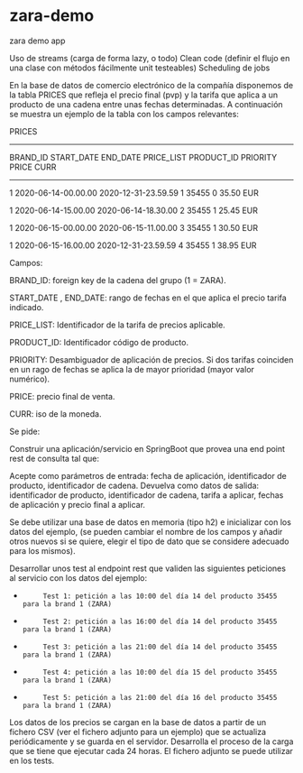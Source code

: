 # zara-demo
zara demo app

Uso de streams (carga de forma lazy, o todo)
Clean code (definir el flujo en una clase con métodos fácilmente unit testeables)
Scheduling de jobs

En la base de datos de comercio electrónico de la compañía disponemos de la tabla PRICES que refleja el precio final (pvp) y la tarifa que aplica a un producto de una cadena entre unas fechas determinadas. A continuación se muestra un ejemplo de la tabla con los campos relevantes:

 

PRICES

-------

 

BRAND_ID         START_DATE                                    END_DATE                        PRICE_LIST                   PRODUCT_ID  PRIORITY                 PRICE           CURR

------------------------------------------------------------------------------------------------------------------------------------------------------------------------------------------------------------------------------------------

1         2020-06-14-00.00.00                        2020-12-31-23.59.59                        1                        35455                0                        35.50            EUR

1         2020-06-14-15.00.00                        2020-06-14-18.30.00                        2                        35455                1                        25.45            EUR

1         2020-06-15-00.00.00                        2020-06-15-11.00.00                        3                        35455                1                        30.50            EUR

1         2020-06-15-16.00.00                        2020-12-31-23.59.59                        4                        35455                1                        38.95            EUR

 

Campos: 

 

BRAND_ID: foreign key de la cadena del grupo (1 = ZARA).

START_DATE , END_DATE: rango de fechas en el que aplica el precio tarifa indicado.

PRICE_LIST: Identificador de la tarifa de precios aplicable.

PRODUCT_ID: Identificador código de producto.

PRIORITY: Desambiguador de aplicación de precios. Si dos tarifas coinciden en un rago de fechas se aplica la de mayor prioridad (mayor valor numérico).

PRICE: precio final de venta.

CURR: iso de la moneda.

 

Se pide:

 

Construir una aplicación/servicio en SpringBoot que provea una end point rest de consulta  tal que:
 

Acepte como parámetros de entrada: fecha de aplicación, identificador de producto, identificador de cadena.
Devuelva como datos de salida: identificador de producto, identificador de cadena, tarifa a aplicar, fechas de aplicación y precio final a aplicar.
 

Se debe utilizar una base de datos en memoria (tipo h2) e inicializar con los datos del ejemplo, (se pueden cambiar el nombre de los campos y añadir otros nuevos si se quiere, elegir el tipo de dato que se considere adecuado para los mismos).

              

Desarrollar unos test al endpoint rest que  validen las siguientes peticiones al servicio con los datos del ejemplo:
                                                                                       

-          Test 1: petición a las 10:00 del día 14 del producto 35455   para la brand 1 (ZARA)

-          Test 2: petición a las 16:00 del día 14 del producto 35455   para la brand 1 (ZARA)

-          Test 3: petición a las 21:00 del día 14 del producto 35455   para la brand 1 (ZARA)

-          Test 4: petición a las 10:00 del día 15 del producto 35455   para la brand 1 (ZARA)

-          Test 5: petición a las 21:00 del día 16 del producto 35455   para la brand 1 (ZARA)

 

Los datos de los precios se cargan en la base de datos a partir de un fichero CSV (ver el fichero adjunto para un ejemplo) que se actualiza periódicamente y se guarda en el servidor. Desarrolla el proceso de la carga que se tiene que ejecutar cada 24 horas. El fichero adjunto se puede utilizar en los tests.
 
